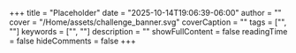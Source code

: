 +++
title = "Placeholder"
date = "2025-10-14T19:06:39-06:00"
author = ""
cover = "/Home/assets/challenge_banner.svg"
coverCaption = ""
tags = ["", ""]
keywords = ["", ""]
description = ""
showFullContent = false
readingTime = false
hideComments = false
+++
